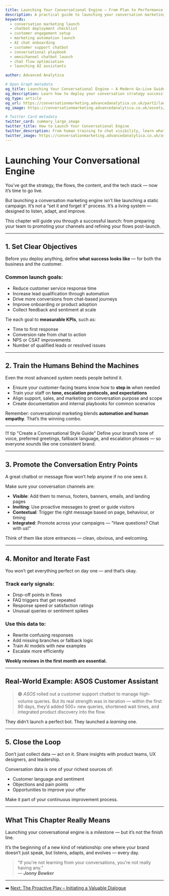 ```yaml
---
title: Launching Your Conversational Engine – From Plan to Performance
description: A practical guide to launching your conversation marketing system — from setting KPIs and training teams to promoting entry points and optimising early flows.
keywords:
  - conversation marketing launch
  - chatbot deployment checklist
  - customer engagement setup
  - marketing automation launch
  - AI chat onboarding
  - customer support chatbot
  - conversational playbook
  - omnichannel chatbot launch
  - chat flow optimisation
  - launching AI assistants

author: Advanced Analytica

# Open Graph metadata
og_title: Launching Your Conversational Engine – A Modern Go-Live Guide
og_description: Learn how to deploy your conversation strategy successfully. Train teams, set KPIs, promote channels, and monitor real-time feedback from day one.
og_type: article
og_url: https://conversationmarketing.advancedanalytica.co.uk/part2/launching
og_image: https://conversationmarketing.advancedanalytica.co.uk/assets/logos/0.5x/Brando_9@0.5x.png

# Twitter Card metadata
twitter_card: summary_large_image
twitter_title: How to Launch Your Conversational Engine
twitter_description: From human training to chat visibility, learn what it takes to launch a responsive, data-driven conversation marketing system.
twitter_image: https://conversationmarketing.advancedanalytica.co.uk/assets/logos/0.5x/Brando_9@0.5x.png
---
```


# Launching Your Conversational Engine

You’ve got the strategy, the flows, the content, and the tech stack — now it’s time to go live.

But launching a conversation marketing engine isn’t like launching a static campaign. It’s not a “set it and forget it” process. It’s a living system — designed to listen, adapt, and improve.

This chapter will guide you through a successful launch: from preparing your team to promoting your channels and refining your flows post-launch.

---

## 1. Set Clear Objectives

Before you deploy anything, define **what success looks like** — for both the business and the customer.

### Common launch goals:

- Reduce customer service response time  
- Increase lead qualification through automation  
- Drive more conversions from chat-based journeys  
- Improve onboarding or product adoption  
- Collect feedback and sentiment at scale  

Tie each goal to **measurable KPIs**, such as:

- Time to first response  
- Conversion rate from chat to action  
- NPS or CSAT improvements  
- Number of qualified leads or resolved issues  

---

## 2. Train the Humans Behind the Machines

Even the most advanced system needs people behind it.

- Ensure your customer-facing teams know how to **step in** when needed  
- Train your staff on **tone, escalation protocols, and expectations**  
- Align support, sales, and marketing on conversation purpose and scope  
- Create documentation and internal playbooks for common scenarios  

Remember: conversational marketing blends **automation and human empathy**. That’s the winning combo.

---

!!! tip "Create a Conversational Style Guide"
    Define your brand’s tone of voice, preferred greetings, fallback language, and escalation phrases — so everyone sounds like one consistent brand.

---

## 3. Promote the Conversation Entry Points

A great chatbot or message flow won’t help anyone if no one sees it.

Make sure your conversation channels are:

- **Visible**: Add them to menus, footers, banners, emails, and landing pages  
- **Inviting**: Use proactive messages to greet or guide visitors  
- **Contextual**: Trigger the right message based on page, behaviour, or timing  
- **Integrated**: Promote across your campaigns — "Have questions? Chat with us!"  

Think of them like store entrances — clean, obvious, and welcoming.

---

## 4. Monitor and Iterate Fast

You won’t get everything perfect on day one — and that’s okay.

### Track early signals:

- Drop-off points in flows  
- FAQ triggers that get repeated  
- Response speed or satisfaction ratings  
- Unusual queries or sentiment spikes  

### Use this data to:

- Rewrite confusing responses  
- Add missing branches or fallback logic  
- Train AI models with new examples  
- Escalate more efficiently  

**Weekly reviews in the first month are essential.**

---

## Real-World Example: ASOS Customer Assistant

> 🟣 *ASOS* rolled out a customer support chatbot to manage high-volume queries. But its real strength was in iteration — within the first 90 days, they’d added 500+ new queries, shortened wait times, and integrated product discovery into the flow.

They didn’t launch a perfect bot. They launched a *learning* one.

---

## 5. Close the Loop

Don’t just collect data — act on it. Share insights with product teams, UX designers, and leadership.

Conversation data is one of your richest sources of:

- Customer language and sentiment  
- Objections and pain points  
- Opportunities to improve your offer  

Make it part of your continuous improvement process.

---

## What This Chapter Really Means

Launching your conversational engine is a milestone — but it’s not the finish line.

It’s the beginning of a new kind of relationship: one where your brand doesn’t just speak, but listens, adapts, and evolves — every day.

> “If you're not learning from your conversations, you're not really having any.”  
> — ***Jonny Bowker***

---

➡️ [Next: The Proactive Play – Initiating a Valuable Dialogue](../part3/proactive-dialogue.md)
